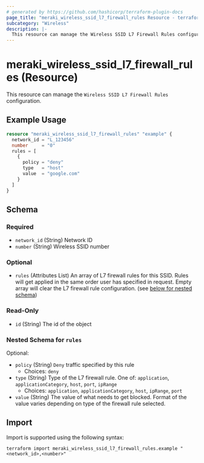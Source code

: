 ```yaml
---
# generated by https://github.com/hashicorp/terraform-plugin-docs
page_title: "meraki_wireless_ssid_l7_firewall_rules Resource - terraform-provider-meraki"
subcategory: "Wireless"
description: |-
  This resource can manage the Wireless SSID L7 Firewall Rules configuration.
---
```


# meraki_wireless_ssid_l7_firewall_rules (Resource)

This resource can manage the `Wireless SSID L7 Firewall Rules` configuration.

## Example Usage

```terraform
resource "meraki_wireless_ssid_l7_firewall_rules" "example" {
  network_id = "L_123456"
  number     = "0"
  rules = [
    {
      policy = "deny"
      type   = "host"
      value  = "google.com"
    }
  ]
}
```

<!-- schema generated by tfplugindocs -->
## Schema

### Required

- `network_id` (String) Network ID
- `number` (String) Wireless SSID number

### Optional

- `rules` (Attributes List) An array of L7 firewall rules for this SSID. Rules will get applied in the same order user has specified in request. Empty array will clear the L7 firewall rule configuration. (see [below for nested schema](#nestedatt--rules))

### Read-Only

- `id` (String) The id of the object

<a id="nestedatt--rules"></a>
### Nested Schema for `rules`

Optional:

- `policy` (String) `Deny` traffic specified by this rule
  - Choices: `deny`
- `type` (String) Type of the L7 firewall rule. One of: `application`, `applicationCategory`, `host`, `port`, `ipRange`
  - Choices: `application`, `applicationCategory`, `host`, `ipRange`, `port`
- `value` (String) The value of what needs to get blocked. Format of the value varies depending on type of the firewall rule selected.

## Import

Import is supported using the following syntax:

```shell
terraform import meraki_wireless_ssid_l7_firewall_rules.example "<network_id>,<number>"
```
